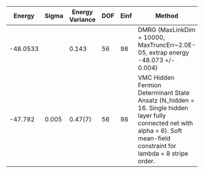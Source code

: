 | Energy   | Sigma | Energy Variance | DOF | Einf | Method                                                       | Reference |
|----------|-------|-----------------|-----|------|--------------------------------------------------------------|-----------|
| -48.0533 |       | 0.143           | 56  | 98   | DMRG (MaxLinkDim = 10000, MaxTruncErr~2.0E-05, extrap energy -48.073 +/- 0.004) | [code](https://github.com/varbench/methods/blob/main/programs/dmrg_itensors_hubbard/Hubbard/rectangular-4x16_64_PO_28_8.jl) |
| -47.782  | 0.005 | 0.47(7)         | 56  | 98   | VMC Hidden Fermion Determinant State Ansatz (N_hidden = 16. Single hidden layer fully connected net with alpha = 6). Soft mean-field constraint for lambda = 8 stripe order. | [paper](https://www.pnas.org/doi/full/10.1073/pnas.2122059119) |
